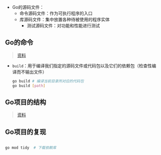 + Go的源码文件：
	+ 命令源码文件：作为可执行程序的入口
	+ 库源码文件：集中放置各种待被使用的程序实体
		+ 测试源码文件：对功能和性能进行测试





## Go的命令
>[资料](https://docs.kilvn.com/go_command_tutorial/)

+ `build`：用于编译我们指定的源码文件或代码包以及它们的依赖包（检查性编译而不输出文件）
	```bash
	go build # 编译当前目录所对应的代码包
	go build [path]
	```


## Go项目的结构
>[资料](https://github.com/golang-standards/project-layout/blob/master/README_zh.md)



## Go项目的复现

```bash

go mod tidy  # 下载依赖库

```